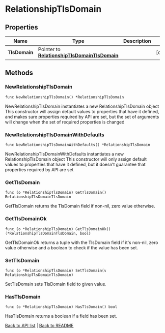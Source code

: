 # RelationshipTlsDomain

## Properties

Name | Type | Description | Notes
------------ | ------------- | ------------- | -------------
**TlsDomain** | Pointer to [**RelationshipTlsDomainTlsDomain**](RelationshipTlsDomainTlsDomain.md) |  | [optional] 

## Methods

### NewRelationshipTlsDomain

`func NewRelationshipTlsDomain() *RelationshipTlsDomain`

NewRelationshipTlsDomain instantiates a new RelationshipTlsDomain object
This constructor will assign default values to properties that have it defined,
and makes sure properties required by API are set, but the set of arguments
will change when the set of required properties is changed

### NewRelationshipTlsDomainWithDefaults

`func NewRelationshipTlsDomainWithDefaults() *RelationshipTlsDomain`

NewRelationshipTlsDomainWithDefaults instantiates a new RelationshipTlsDomain object
This constructor will only assign default values to properties that have it defined,
but it doesn't guarantee that properties required by API are set

### GetTlsDomain

`func (o *RelationshipTlsDomain) GetTlsDomain() RelationshipTlsDomainTlsDomain`

GetTlsDomain returns the TlsDomain field if non-nil, zero value otherwise.

### GetTlsDomainOk

`func (o *RelationshipTlsDomain) GetTlsDomainOk() (*RelationshipTlsDomainTlsDomain, bool)`

GetTlsDomainOk returns a tuple with the TlsDomain field if it's non-nil, zero value otherwise
and a boolean to check if the value has been set.

### SetTlsDomain

`func (o *RelationshipTlsDomain) SetTlsDomain(v RelationshipTlsDomainTlsDomain)`

SetTlsDomain sets TlsDomain field to given value.

### HasTlsDomain

`func (o *RelationshipTlsDomain) HasTlsDomain() bool`

HasTlsDomain returns a boolean if a field has been set.


[Back to API list](../README.md#documentation-for-api-endpoints) | [Back to README](../README.md)


